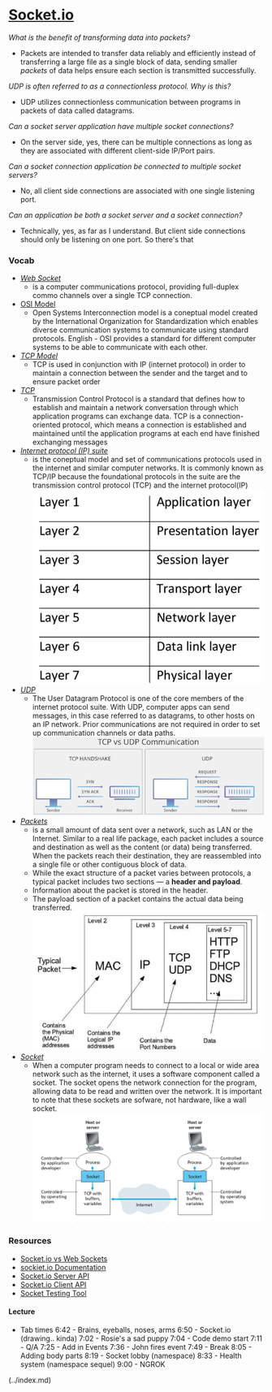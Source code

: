 # [Socket.io](https://www.tutorialspoint.com/socket.io/)

_What is the benefit of transforming data into packets?_

- Packets are intended to transfer data reliably and efficiently instead of transferring a large file as a single block of data, sending smaller _packets_ of data helps ensure each section is transmitted successfully.

_UDP is often referred to as a connectionless protocol. Why is this?_

- UDP utilizes connectionless communication between programs in packets of data called datagrams.

_Can a socket server application have multiple socket connections?_

- On the server side, yes, there can be multiple connections as long as they are associated with different client-side IP/Port pairs.

_Can a socket connection application be connected to multiple socket servers?_

- No, all client side connections are associated with one single listening port.

_Can an application be both a socket server and a socket connection?_

- Technically, yes, as far as I understand. But client side connections should only be listening on one port. So there's that

### Vocab

- [_Web Socket_](https://en.wikipedia.org/wiki/WebSocket)
  - is a computer communications protocol, providing full-duplex commo channels over a single TCP connection.
- [OSI Model](https://www.cloudflare.com/learning/ddos/glossary/open-systems-interconnection-model-osi/)
  - Open Systems Interconnection model is a coneptual model created by the International Organization for Standardization which enables diverse communication systems to communicate using standard protocols. English - OSI provides a standard for different computer systems to be able to communicate with each other.
- [_TCP Model_](https://searchnetworking.techtarget.com/definition/TCP)
  - TCP is used in conjunction with IP (internet protocol) in order to maintain a connection between the sender and the target and to ensure packet order
- [_TCP_](https://searchnetworking.techtarget.com/definition/TCP)
  - Transmission Control Protocol is a standard that defines how to establish and maintain a network conversation through which application programs can exchange data. TCP is a connection-oriented protocol, which means a connection is established and maintained until the application programs at each end have finished exchanging messages
- [_Internet protocol (IP) suite_](https://en.wikipedia.org/wiki/Internet_protocol_suite)
  - is the coneptual model and set of communications protocols used in the internet and similar computer networks. It is commonly known as TCP/IP because the foundational protocols in the suite are the transmission control protocol (TCP) and the internet protocol(IP)
    ![ip-suite](img/ip-suite.png)
- [_UDP_](https://en.wikipedia.org/wiki/User_Datagram_Protocol)
  - The User Datagram Protocol is one of the core members of the internet protocol suite. With UDP, computer apps can send messages, in this case referred to as datagrams, to other hosts on an IP network. Prior communications are not required in order to set up communication channels or data paths.
    ![tcp vs udp](img/tcpvsudp.png)
- [_Packets_](https://techterms.com/definition/packet)
  - is a small amount of data sent over a network, such as LAN or the Internet. Similar to a real life package, each packet includes a source and destination as well as the content (or data) being transferred. When the packets reach their destination, they are reassembled into a single file or other contiguous block of data.
  - While the exact structure of a packet varies between protocols, a typical packet includes two sections — a **header and payload**.
  - Information about the packet is stored in the header.
  - The payload section of a packet contains the actual data being transferred.
    ![network packet](img/network-packet.png)
- [_Socket_](https://techterms.com/definition/socket)
  - When a computer program needs to connect to a local or wide area network such as the internet, it uses a software component called a socket. The socket opens the network connection for the program, allowing data to be read and written over the network. It is important to note that these sockets are sofware, not hardware, like a wall socket.
    ![socket](img/socket.png)

### Resources

- [Socket.io vs Web Sockets](https://www.educba.com/websocket-vs-socket-io/)
- [sockiet.io Documentation](https://socket.io/docs/)
- [Socket.io Server API](https://socket.io/docs/server-api)
- [Socket.io Client API](https://socket.io/docs/client-api)
- [Socket Testing Tool](https://amritb.github.io/socketio-client-tool/)

#### Lecture

- Tab times
  6:42 - Brains, eyeballs, noses, arms
  6:50 - Socket.io (drawing.. kinda)
  7:02 - Rosie's a sad puppy
  7:04 - Code demo start
  7:11 - Q/A
  7:25 - Add in Events
  7:36 - John fires event
  7:49 - Break
  8:05 - Adding body parts
  8:19 - Socket lobby (namespace)
  8:33 - Health system (namespace sequel)
  9:00 - NGROK

 (../index.md)
